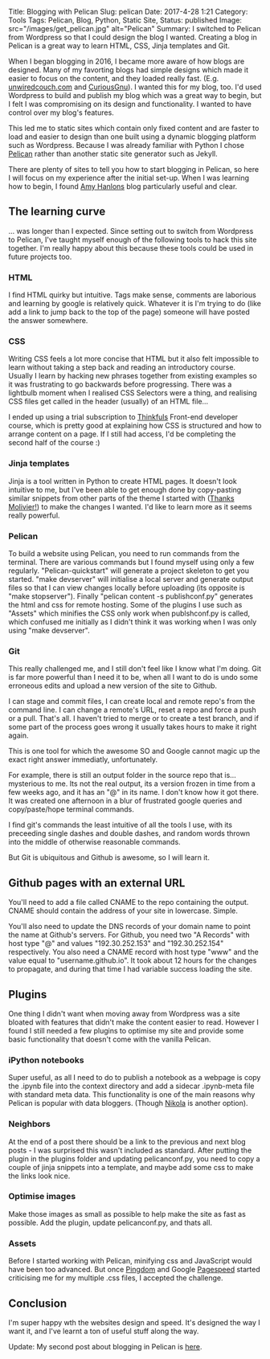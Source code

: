 Title: Blogging with Pelican
Slug: pelican
Date: 2017-4-28 1:21
Category: Tools
Tags: Pelican, Blog, Python, Static Site, 
Status: published 
Image: src="/images/get_pelican.jpg" alt="Pelican"
Summary: I switched to Pelican from Wordpress so that I could design the blog I wanted. Creating a blog in Pelican is a great way to learn HTML, CSS, Jinja templates and Git.

When I began blogging in 2016, I became more aware of how blogs are designed. Many of my favorting blogs had simple designs which made it easier to focus on the content, and they loaded really fast. (E.g.  [unwiredcouch.com](https://unwiredcouch.com) and [CuriousGnu](https://www.curiousgnu.com)). I wanted this for my blog, too. I'd used Wordpress to build and publish my blog which was a great way to begin, but I felt I was compromising on its design and functionality. I wanted to have control over my blog's features. 

This led me to static sites which contain only fixed content and are faster to load and easier to design than one built using a dynamic blogging platform such as Wordpress. Because I was already familiar with Python I chose [Pelican](https://blog.getpelican.com/) rather than another static site generator such as Jekyll.

There are plenty of sites to tell you how to start blogging in Pelican, so here I will focus on my experience after the initial set-up. When I was learning how to begin, I found [Amy Hanlons](http://mathamy.com/migrating-to-github-pages-using-pelican.html) blog particularly useful and clear.

## The learning curve

… was longer than I expected. Since setting out to switch from Wordpress to Pelican, I've taught myself enough of the following tools to hack this site together. I'm really happy about this because these tools could be used in future projects too.

### HTML

I find HTML quirky but intuitive. Tags make sense, comments are laborious and learning by google is relatively quick. Whatever it is I'm trying to do (like add a link to jump back to the top of the page) someone will have posted the answer somewhere.

### CSS

Writing CSS feels a lot more concise that HTML but it also felt impossible to learn without taking a step back and reading an introductory course. Usually I learn by hacking new phrases together from existing examples so it was frustrating to go backwards before progressing. There was a lightbulb moment when I realised CSS Selectors were a thing, and realising CSS files get called in the header (usually) of an HTML file…

I ended up using a trial subscription to [Thinkfuls](https://www.thinkful.com/bootcamp/web-development/) Front-end developer course, which is pretty good at explaining how CSS is structured and how to arrange content on a page. If I still had access, I'd be completing the second half of the course :)

### Jinja templates

Jinja is a tool written in Python to create HTML pages. It doesn't look intuitive to me, but I've been able to get enough done by copy-pasting similar snippets from other parts of the theme I started with ([Thanks Molivier!](https://github.com/molivier/nest)) to make the changes I wanted. I'd like to learn more as it seems really powerful.

### Pelican

To build a website using Pelican, you need to run commands from the terminal. There are various commands but I found myself using only a few regularly. "Pelican-quickstart" will generate a project skeleton to get you started. "make devserver" will initialise a local server and generate output files so that I can view changes locally before uploading (its opposite is "make stopserver"). Finally "pelican content -s publishconf.py" generates the html and css for remote hosting. Some of the plugins I use such as "Assets" which minifies the CSS only work when publshconf.py is called, which confused me initially as I didn't think it was working when I was only using "make devserver". 

### Git

This really challenged me, and I still don't feel like I know what I'm doing. Git is far more powerful than I need it to be, when all I want to do is undo some erroneous edits and upload a new version of the site to Github. 

I can stage and commit files, I can create local and remote repo's from the command line. I can change a remote's URL, reset a repo and force a push or a pull. That's all. I haven't tried to merge or to create a test branch, and if some part of the process goes wrong it usually takes hours to make it right again. 

This is one tool for which the awesome SO and Google cannot magic up the exact right answer immediatly, unfortunately. 

For example, there is still an output folder in the source repo that is… mysterious to me. Its not the real output, its a version frozen in time from a few weeks ago, and it has an "@" in its name. I don't know how it got there. It was created one afternoon in a blur of frustrated google queries and copy/paste/hope terminal commands. 

I find git's commands the least intuitive of all the tools I use, with its preceeding single dashes and double dashes, and random words thrown into the middle of otherwise reasonable commands. 

But Git is ubiquitous and Github is awesome, so I will learn it. 

## Github pages with an external URL

You'll need to add a file called CNAME to the repo containing the output. CNAME should contain the address of your site in lowercase. Simple.

You'll also need to update the DNS records of your domain name to point the name at Github's servers. For Github, you need two "A Records" with host type "@" and values "192.30.252.153" and "192.30.252.154" respectively. You also need a CNAME record with host type "www" and the value equal to "username.github.io". It took about 12 hours for the changes to propagate, and during that time I had variable success loading the site. 

## Plugins

One thing I didn't want when moving away from Wordpress was a site bloated with features that didn't make the content easier to read. However I found I still needed a few plugins to optimise my site and provide some basic functionality that doesn't come with the vanilla Pelican.

### iPython notebooks 

Super useful, as all I need to do to publish a notebook as a webpage is copy the .ipynb file into the context directory and add a sidecar .ipynb-meta file with standard meta data. This functionality is one of the main reasons why Pelican is popular with data bloggers. (Though [Nikola](https://getnikola.com/) is another option).

### Neighbors

At the end of a post there should be a link to the previous and next blog posts - I was surprised this wasn't included as standard. After putting the plugin in the plugins folder and updating pelicanconf.py, you need to copy a couple of jinja snippets into a template, and maybe add some css to make the links look nice.

### Optimise images

Make those images as small as possible to help make the site as fast as possible. Add the plugin, update pelicanconf.py, and thats all.

### Assets

Before I started working with Pelican, minifying css and JavaScript would have been too advanced. But once [Pingdom](https://tools.pingdom.com/) and Google [Pagespeed](https://developers.google.com/speed/pagespeed/insights/) started criticising me for my multiple .css files, I accepted the challenge. 

## Conclusion

I'm super happy wth the websites design and speed. It's designed the way I want it, and I've learnt a ton of useful stuff along the way. 

Update: My second post about blogging in Pelican is [here]({static}../articles/pelican_2.md).
